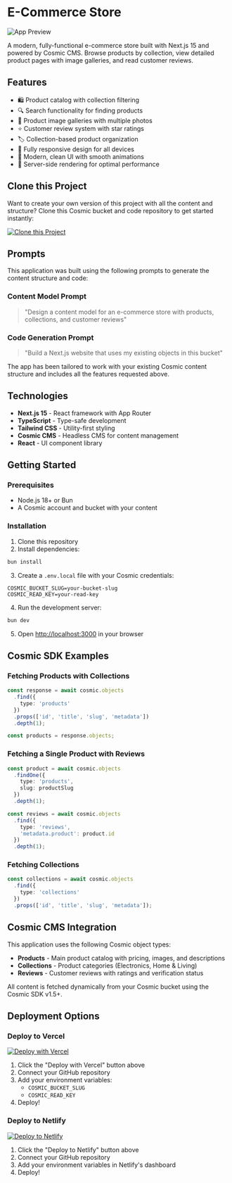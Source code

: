# E-Commerce Store

![App Preview](https://imgix.cosmicjs.com/24652250-a09e-11f0-bba7-d56988718db7-photo-1498049794561-7780e7231661-1759526152156.jpg?w=1200&h=300&fit=crop&auto=format,compress)

A modern, fully-functional e-commerce store built with Next.js 15 and powered by Cosmic CMS. Browse products by collection, view detailed product pages with image galleries, and read customer reviews.

## Features

- 🛍️ Product catalog with collection filtering
- 🔍 Search functionality for finding products
- 📸 Product image galleries with multiple photos
- ⭐ Customer review system with star ratings
- 🏷️ Collection-based product organization
- 📱 Fully responsive design for all devices
- 🎨 Modern, clean UI with smooth animations
- 🚀 Server-side rendering for optimal performance

## Clone this Project

Want to create your own version of this project with all the content and structure? Clone this Cosmic bucket and code repository to get started instantly:

[![Clone this Project](https://img.shields.io/badge/Clone%20this%20Project-29abe2?style=for-the-badge&logo=cosmic&logoColor=white)](https://app.cosmicjs.com/projects/new?clone_bucket=68e03cb8260d9dd939d1b9b3&clone_repository=68e03db0260d9dd939d1b9d1)

## Prompts

This application was built using the following prompts to generate the content structure and code:

### Content Model Prompt

> "Design a content model for an e-commerce store with products, collections, and customer reviews"

### Code Generation Prompt

> "Build a Next.js website that uses my existing objects in this bucket"

The app has been tailored to work with your existing Cosmic content structure and includes all the features requested above.

## Technologies

- **Next.js 15** - React framework with App Router
- **TypeScript** - Type-safe development
- **Tailwind CSS** - Utility-first styling
- **Cosmic CMS** - Headless CMS for content management
- **React** - UI component library

## Getting Started

### Prerequisites

- Node.js 18+ or Bun
- A Cosmic account and bucket with your content

### Installation

1. Clone this repository
2. Install dependencies:
```bash
bun install
```

3. Create a `.env.local` file with your Cosmic credentials:
```env
COSMIC_BUCKET_SLUG=your-bucket-slug
COSMIC_READ_KEY=your-read-key
```

4. Run the development server:
```bash
bun dev
```

5. Open [http://localhost:3000](http://localhost:3000) in your browser

## Cosmic SDK Examples

### Fetching Products with Collections

```typescript
const response = await cosmic.objects
  .find({
    type: 'products'
  })
  .props(['id', 'title', 'slug', 'metadata'])
  .depth(1);

const products = response.objects;
```

### Fetching a Single Product with Reviews

```typescript
const product = await cosmic.objects
  .findOne({
    type: 'products',
    slug: productSlug
  })
  .depth(1);

const reviews = await cosmic.objects
  .find({
    type: 'reviews',
    'metadata.product': product.id
  })
  .depth(1);
```

### Fetching Collections

```typescript
const collections = await cosmic.objects
  .find({
    type: 'collections'
  })
  .props(['id', 'title', 'slug', 'metadata']);
```

## Cosmic CMS Integration

This application uses the following Cosmic object types:

- **Products** - Main product catalog with pricing, images, and descriptions
- **Collections** - Product categories (Electronics, Home & Living)
- **Reviews** - Customer reviews with ratings and verification status

All content is fetched dynamically from your Cosmic bucket using the Cosmic SDK v1.5+.

## Deployment Options

### Deploy to Vercel

[![Deploy with Vercel](https://vercel.com/button)](https://vercel.com/new/clone)

1. Click the "Deploy with Vercel" button above
2. Connect your GitHub repository
3. Add your environment variables:
   - `COSMIC_BUCKET_SLUG`
   - `COSMIC_READ_KEY`
4. Deploy!

### Deploy to Netlify

[![Deploy to Netlify](https://www.netlify.com/img/deploy/button.svg)](https://app.netlify.com/start)

1. Click the "Deploy to Netlify" button above
2. Connect your GitHub repository
3. Add your environment variables in Netlify's dashboard
4. Deploy!

<!-- README_END -->